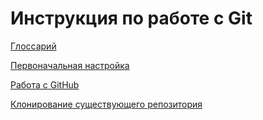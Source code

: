 # Инструкция по работе с Git

[Глоссарий](glossary/index.md)

[Первоначальная настройка](prepare/index.md)

[Работа с GitHub](work/index.md)

[Клонирование существующего репозитория](clone/index.md)
